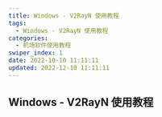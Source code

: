 ```yaml
---
title: Windows - V2RayN 使用教程
tags:
  - Windows - V2RayN 使用教程
categories:
  - 机场软件使用教程
swiper_index: 1
date: 2022-10-10 11:11:11
updated: 2022-12-10 11:11:11
---
```

## Windows - V2RayN 使用教程
